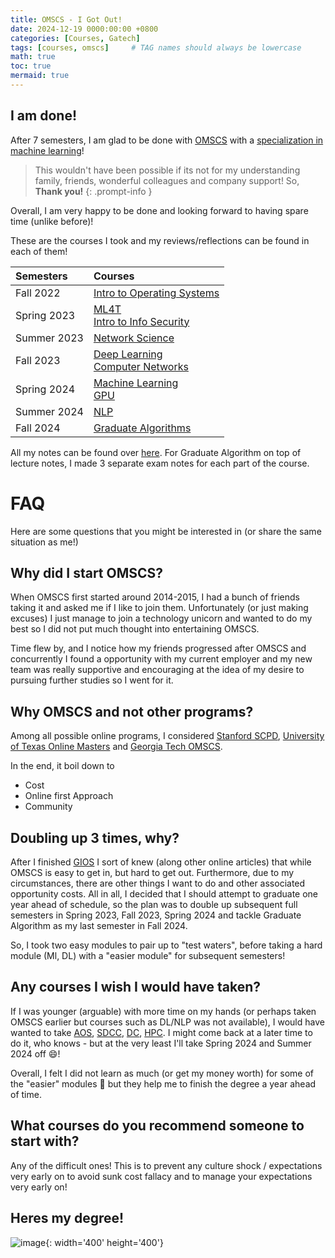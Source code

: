 ```yaml
---
title: OMSCS - I Got Out!
date: 2024-12-19 0000:00:00 +0800
categories: [Courses, Gatech]
tags: [courses, omscs]     # TAG names should always be lowercase
math: true
toc: true
mermaid: true
---
```


## I am done!

After 7 semesters, I am glad to be done with [OMSCS](https://omscs.gatech.edu/) with a [specialization in machine learning](https://omscs.gatech.edu/specialization-machine-learning)!

> This wouldn't have been possible if its not for my understanding family, friends, wonderful colleagues and company support! So, **Thank you!**
{: .prompt-info }

Overall, I am very happy to be done and looking forward to having spare time (unlike before)!

These are the courses I took and my reviews/reflections can be found in each of them! 

| Semesters   | Courses                                                      |
| :---------- | :----------------------------------------------------------- |
| Fall 2022   | [Intro to Operating Systems](../gt-gios)                     |
| Spring 2023 | [ML4T](../gt-ml4t) <br> [Intro to Info Security](../gt-iis)  |
| Summer 2023 | [Network Science](../gt-nsci)                                |
| Fall 2023   | [Deep Learning](../gt-dl) <br> [Computer Networks](../gt-cn) |
| Spring 2024 | [Machine Learning](../gt-ml) <br> [GPU](../gt-gpu)           |
| Summer 2024 | [NLP](../gt-nlp)                                             |
| Fall 2024   | [Graduate Algorithms](../gt-ga)                              |

All my notes can be found over [here](https://lowyx.com/tags/gatech-notes/). For Graduate Algorithm on top of lecture notes, I made 3 separate exam notes for each part of the course. 

# FAQ 

Here are some questions that you might be interested in (or share the same situation as me!)

## Why did I start OMSCS?

When OMSCS first started around 2014-2015, I had a bunch of friends taking it and asked me if I like to join them. 
Unfortunately (or just making excuses) I just manage to join a technology unicorn and wanted to do my best so I did not put much thought into entertaining OMSCS.

Time flew by, and I notice how my friends progressed after OMSCS and concurrently I found a opportunity with my current employer and my new team was really supportive and encouraging at the idea of my desire to pursuing further studies so I went for it. 

## Why OMSCS and not other programs?

Among all possible online programs, I considered [Stanford SCPD](https://cgoe.stanford.edu/stanford-online), [University of Texas Online Masters](https://cdso.utexas.edu/mscs) and [Georgia Tech OMSCS](https://omscs.gatech.edu/).

In the end, it boil down to
* Cost
* Online first Approach
* Community 

## Doubling up 3 times, why?

After I finished [GIOS](../gt-gios) I sort of knew (along other online articles) that while OMSCS is easy to get in, but hard to get out. Furthermore, due to my circumstances, there are other things I want to do and other associated opportunity costs. All in all, I decided that I should attempt to graduate one year ahead of schedule, so the plan was to double up subsequent full semesters in Spring 2023, Fall 2023, Spring 2024 and tackle Graduate Algorithm as my last semester in Fall 2024.

So, I took two easy modules to pair up to "test waters", before taking a hard module (Ml, DL) with a "easier module" for subsequent semesters! 

## Any courses I wish I would have taken?

If I was younger (arguable) with more time on my hands (or perhaps taken OMSCS earlier but courses such as DL/NLP was not available), I would have wanted to take [AOS](https://omscs.gatech.edu/cs-6210-advanced-operating-systems), [SDCC](https://omscs.gatech.edu/cs-6211-system-design-cloud-computing), [DC](https://omscs.gatech.edu/cs-7210-distributed-computing), [HPC](https://omscs.gatech.edu/cse-6220-intro-high-performance-computing). I might come back at a later time to do it, who knows - but at the very least I'll take Spring 2024 and Summer 2024 off :smile:!

Overall, I felt I did not learn as much (or get my money worth) for some of the "easier" modules :shrug: but they help me to finish the degree a year ahead of time.

## What courses do you recommend someone to start with?

Any of the difficult ones! This is to prevent any culture shock / expectations very early on to avoid sunk cost fallacy and to manage your expectations very early on!

## Heres my degree! 

![image](../../../assets/posts/gatech/degree.png){: width='400' height='400'}